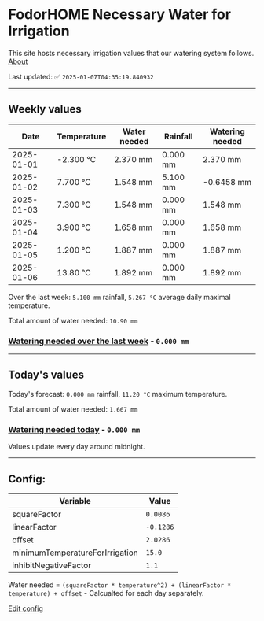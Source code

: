 # FodorHOME Necessary Water for Irrigation

This site hosts necessary irrigation values that our watering system follows. [About](https://github.com/redyau/irrigation)

Last updated: ✅ `2025-01-07T04:35:19.840932`

---

## Weekly values

| Date | Temperature | Water needed | Rainfall | Watering needed |
|-----|-----|-----|-----|-----|
| 2025-01-01 | -2.300 °C | 2.370 mm | 0.000 mm | 2.370 mm |
| 2025-01-02 | 7.700 °C | 1.548 mm | 5.100 mm | -0.6458 mm |
| 2025-01-03 | 7.300 °C | 1.548 mm | 0.000 mm | 1.548 mm |
| 2025-01-04 | 3.900 °C | 1.658 mm | 0.000 mm | 1.658 mm |
| 2025-01-05 | 1.200 °C | 1.887 mm | 0.000 mm | 1.887 mm |
| 2025-01-06 | 13.80 °C | 1.892 mm | 0.000 mm | 1.892 mm |


Over the last week: `5.100 mm` rainfall, `5.267 °C` average daily maximal temperature.

Total amount of water needed: `10.90 mm`

### [Watering needed over the last week](lastweek.txt) - `0.000 mm`

---

## Today's values

Today's forecast: `0.000 mm` rainfall, `11.20 °C` maximum temperature.

Total amount of water needed: `1.667 mm`

### [Watering needed today](today.txt) - `0.000 mm`

Values update every day around midnight.

---

## Config:

| Variable | Value |
|-----|-----|
| squareFactor | `0.0086` |
| linearFactor | `-0.1286` |
| offset | `2.0286` |
| minimumTemperatureForIrrigation | `15.0` |
| inhibitNegativeFactor | `1.1` |

Water needed = `(squareFactor * temperature^2) + (linearFactor * temperature) + offset` - Calcualted for each day separately.

[Edit config](https://github.com/RedyAu/irrigation/edit/main/config.json)
